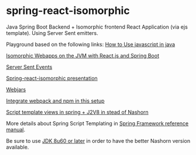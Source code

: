 # spring-react-isomorphic
Java Spring Boot Backend + Isomorphic frontend React Application (via ejs template).
Using Server Sent emitters.

Playground based on the following links:
[How to Use javascript in java](http://winterbe.com/posts/2014/04/05/java8-nashorn-tutorial/)

[Isomorphic Webapps on the JVM with React.js and Spring Boot](http://winterbe.com/posts/2015/02/16/isomorphic-react-webapps-on-the-jvm/)

[Server Sent Events](https://infinitescript.com/2015/06/use-server-sent-event-in-spring-4-2/)

[Spring-react-isomorphic presentation](https://speakerdeck.com/sdeleuze/isomorphic-templating-with-spring-boot-nashorn-and-react)

[Webjars](http://www.webjars.org/npm)

[Integrate webpack and npm in this setup](https://www.blackpepper.co.uk/blog/js-java-webpack-workflow)

[Script template views in spring + J2V8 in stead of Nashorn](https://patrickgrimard.io/2016/11/24/server-side-rendering-with-spring-boot-and-react/)

More details about Spring Script Templating in
[Spring Framework reference manual](http://docs.spring.io/spring/docs/current/spring-framework-reference/htmlsingle/#view-script).

Be sure to use [JDK 8u60 or later](http://www.oracle.com/technetwork/java/javase/downloads/jdk8-downloads-2133151.html)
in order to have the better Nashorn version available.